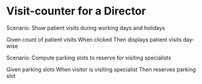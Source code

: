 # Visit-counter for a Director

Scenario: Show patient visits during working days and holidays

  Given count of patient visits
  When clicked 
  Then displays patient visits day-wise

Scenario: Compute parking slots to reserve for visiting specialists
  
  Given parking slots 
  When visitor is visiting specialist 
  Then reserves parking slot 
